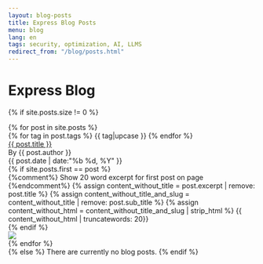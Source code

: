 ```yaml
---
layout: blog-posts
title: Express Blog Posts
menu: blog
lang: en
tags: security, optimization, AI, LLMS
redirect_from: "/blog/posts.html"
---
```

  
# Express Blog
  
{% if site.posts.size !=  0 %}
<div class="blog-posts">
{% for post in site.posts %}
  <div class="blog-post{% if site.posts.first == post %} active{% endif %}">
    <div class="left-col">
      <div class="blog-tags">
        {% for tag in post.tags %}
          <span class="blog-tag">{{ tag|upcase }}</span>
        {% endfor %}
      </div>
      <div class="blog-title">
        <a href="{{ post.url }}"> {{ post.title }}</a>
      </div>
      <div class="blog-details">
        <div>By {{ post.author }}</div>
        <div>{{ post.date | date:"%b %d, %Y" }}</div> 
      </div>   
      {% if site.posts.first == post %}
      <div class="blog-excerpt">
      {%comment%} Show 20 word excerpt for first post on page {%endcomment%}
       {% assign content_without_title = post.excerpt | remove: post.title %}
       {% assign content_without_title_and_slug = content_without_title | remove: post.sub_title %}
       {% assign content_without_html = content_without_title_and_slug | strip_html %}
         {{ content_without_html | truncatewords: 20}}
        </div>
      {% endif %}
    </div>
     <div class="right-col">
      <div class="blog-img">
          <img src="{{ post.img }}"/>
        </div>
     </div>
  </div>
{% endfor %}
</div>
{% else %}
  There are currently no blog posts.
{% endif %}
